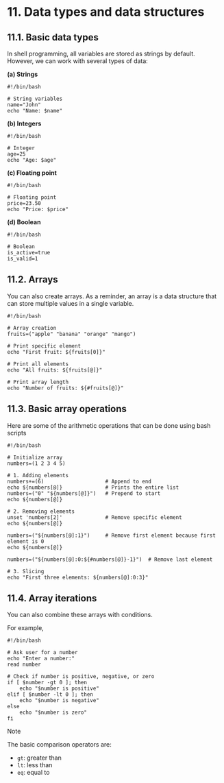 # 11. Data types and data structures

## 11.1. Basic data types 
In shell programming, all variables are stored as strings by default. However, we can work with several types of data:

**(a) Strings**

```
#!/bin/bash

# String variables
name="John"
echo "Name: $name"
```

**(b) Integers**

```
#!/bin/bash

# Integer
age=25
echo "Age: $age"
```

**(c) Floating point**

```
#!/bin/bash

# Floating point
price=23.50
echo "Price: $price"
```

**(d) Boolean**

```
#!/bin/bash

# Boolean
is_active=true
is_valid=1
```

## 11.2. Arrays

You can also create arrays. As a reminder, an array is a data structure that can store multiple values in a single variable.

```
#!/bin/bash

# Array creation
fruits=("apple" "banana" "orange" "mango")

# Print specific element
echo "First fruit: ${fruits[0]}"

# Print all elements
echo "All fruits: ${fruits[@]}"

# Print array length
echo "Number of fruits: ${#fruits[@]}"
```

## 11.3. Basic array operations 

Here are some of the arithmetic operations that can be done using bash scripts

```
#!/bin/bash

# Initialize array
numbers=(1 2 3 4 5)

# 1. Adding elements
numbers+=(6)                    # Append to end
echo ${numbers[@]}              # Prints the entire list
numbers=("0" "${numbers[@]}")   # Prepend to start
echo ${numbers[@]}

# 2. Removing elements
unset 'numbers[2]'              # Remove specific element
echo ${numbers[@]}

numbers=("${numbers[@]:1}")     # Remove first element because first element is 0
echo ${numbers[@]}

numbers=("${numbers[@]:0:${#numbers[@]}-1}")  # Remove last element

# 3. Slicing
echo "First three elements: ${numbers[@]:0:3}"
```

## 11.4. Array iterations

You can also combine these arrays with conditions. 

For example, 

```
#!/bin/bash

# Ask user for a number
echo "Enter a number:"
read number

# Check if number is positive, negative, or zero
if [ $number -gt 0 ]; then
    echo "$number is positive"
elif [ $number -lt 0 ]; then
    echo "$number is negative"
else
    echo "$number is zero"
fi
```

> [!NOTE]
> The basic comparison operators are:
> - `gt`: greater than
> - `lt`: less than
> - `eq`: equal to
